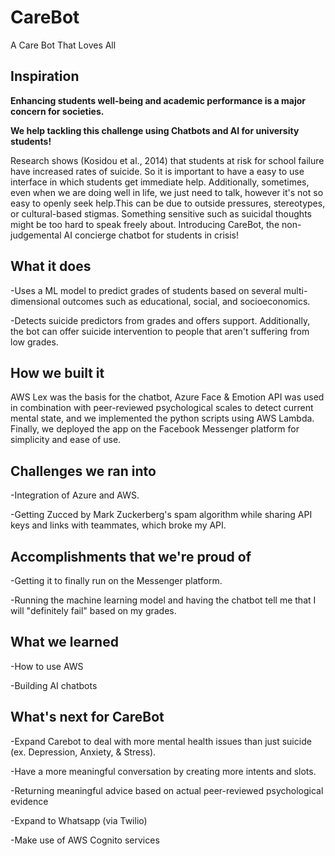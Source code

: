 # CareBot
A Care Bot That Loves All

## Inspiration
**Enhancing students well-being and academic performance is a major concern for societies.**

**We help tackling this challenge using Chatbots and AI for university students!**

Research shows (Kosidou et al., 2014) that students at risk for school failure have increased rates of suicide. So it is important to have a easy to use interface in which students get immediate help. Additionally, sometimes, even when we are doing well in life, we just need to talk, however it's not so easy to openly seek help.This can be due to outside pressures, stereotypes, or cultural-based stigmas. Something sensitive such as suicidal thoughts might be too hard to speak freely about. Introducing CareBot, the non-judgemental AI concierge chatbot for students in crisis!

## What it does
-Uses a ML model to predict grades of students based on several multi-dimensional outcomes such as educational, social, and socioeconomics. 

-Detects suicide predictors from grades and offers support. Additionally, the bot can offer suicide intervention to people that aren't suffering from low grades.

## How we built it
AWS Lex was the basis for the chatbot, Azure Face & Emotion API was used in combination with peer-reviewed psychological scales to detect current mental state, and we implemented the python scripts using AWS Lambda. Finally, we deployed the app on the Facebook Messenger platform for simplicity and ease of use.

## Challenges we ran into
-Integration of Azure and AWS.

-Getting Zucced by Mark Zuckerberg's spam algorithm while sharing API keys and links with teammates, which broke my API. 

## Accomplishments that we're proud of
-Getting it to finally run on the Messenger platform.

-Running the machine learning model and having the chatbot tell me that I will "definitely fail" based on my grades.

## What we learned
-How to use AWS

-Building AI chatbots

## What's next for CareBot

-Expand Carebot to deal with more mental health issues than just suicide (ex. Depression, Anxiety, & Stress).

-Have a more meaningful conversation by creating more intents and slots. 

-Returning meaningful advice based on actual peer-reviewed psychological evidence

-Expand to Whatsapp (via Twilio)

-Make use of AWS Cognito services 
